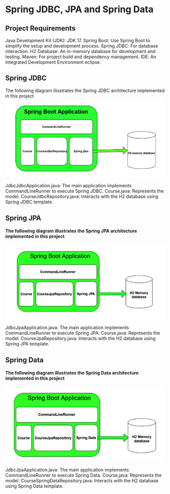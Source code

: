 # Spring JDBC, JPA and Spring Data

## Project Requirements

Java Development Kit (JDK): JDK 17.
Spring Boot: Use Spring Boot to simplify the setup and development process.
Spring JDBC: For database interaction.
H2 Database: An in-memory database for development and testing.
Maven: For project build and dependency management.
IDE: An Integrated Development Environment eclipse.

## Spring JDBC
The following diagram illustrates the Spring JDBC architecture implemented in this project
![Spring jdbc](/assets/images/jdbc.png)

JdbcJdbcApplication.java: The main application implements CommandLineRunner to execute Spring JDBC.
Course.java: Represents the model.
CourseJdbcRepository.java: Interacts with the H2 database using Spring JDBC template.

## Spring JPA
#### The following diagram illustrates the Spring JPA architecture implemented in this project
![Spring jpa](/assets/images/jpa.png)

JdbcJpaApplication.java: The main application implements CommandLineRunner to execute Spring JPA.
Course.java: Represents the model.
CourseJpaRepository.java: Interacts with the H2 database using Spring JPA template.

## Spring Data
#### The following diagram illustrates the Spring Data architecture implemented in this project
![Spring Data](/assets/images/springdata.png)

JdbcJpaApplication.java: The main application implements CommandLineRunner to execute Spring Data.
Course.java: Represents the model.
CourseSpringDataRepository.java: Interacts with the H2 database using Spring Data template.